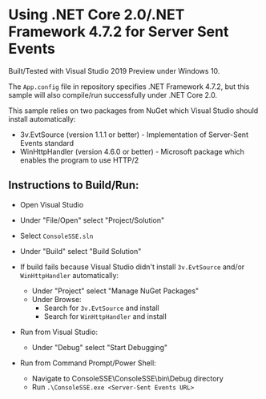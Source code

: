 # Using .NET Core 2.0/.NET Framework 4.7.2 for Server Sent Events

Built/Tested with Visual Studio 2019 Preview under Windows 10.

The `App.config` file in repository specifies .NET Framework 4.7.2, but this sample will also compile/run successfully under .NET Core 2.0.

This sample relies on two packages from NuGet which Visual Studio should install automatically:
- 3v.EvtSource (version 1.1.1 or better) - Implementation of Server-Sent Events standard
- WinHttpHandler (version 4.6.0 or better) - Microsoft package which enables the program to use HTTP/2

## Instructions to Build/Run:
- Open Visual Studio
- Under "File/Open" select "Project/Solution"
- Select `ConsoleSSE.sln`
- Under "Build" select "Build Solution"
- If build fails because Visual Studio didn't install `3v.EvtSource` and/or `WinHttpHandler` automatically:
    - Under "Project" select "Manage NuGet Packages"
    - Under Browse:
        - Search for `3v.EvtSource` and install
        - Search for `WinHttpHandler` and install
    
- Run from Visual Studio:
    - Under "Debug" select "Start Debugging"
- Run from Command Prompt/Power Shell:
    - Navigate to ConsoleSSE\ConsoleSSE\bin\Debug directory
    - Run `.\ConsoleSSE.exe <Server-Sent Events URL>`



